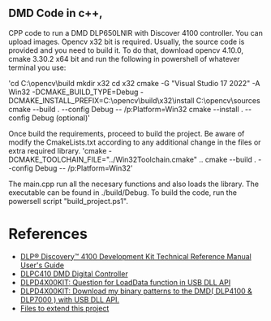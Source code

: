 ## DMD Code in c++, 
CPP code to run a DMD DLP650LNIR with Discover 4100 controller. You can upload images. 
Opencv x32 bit is required. Usually, the source code is provided and you need to build
it. To do that, download opencv 4.10.0, cmake 3.30.2 x64 bit and run the following in powershell of whatever terminal you use:

'cd C:\opencv\build
mkdir x32
cd x32
cmake -G "Visual Studio 17 2022" -A Win32 -DCMAKE_BUILD_TYPE=Debug -DCMAKE_INSTALL_PREFIX=C:\opencv\build\x32\install C:\opencv\sources
cmake --build . --config Debug -- /p:Platform=Win32
cmake --install . --config Debug (optional)'

Once build the requirements, proceed to build the project. Be aware of modify the CmakeLists.txt
according to any additional change in the files or extra required library. 
'cmake -DCMAKE_TOOLCHAIN_FILE="../Win32Toolchain.cmake" ..
cmake --build . --config Debug -- /p:Platform=Win32'

The main.cpp run all the necesary functions and also loads the library. The executable can be found in ./build/Debug.
To build the code, run the powersell script "build_project.ps1". 

# References
- [DLP® Discovery™ 4100 Development Kit Technical Reference Manual User's Guide](https://www.ti.com/lit/ug/dlpu053/dlpu053.pdf)
- [DLPC410 DMD Digital Controller](https://www.ti.com/lit/ds/dlps024g/dlps024g.pdf?ts=1718122328291)
- [DLPD4X00KIT: Question for LoadData function in USB DLL API](https://e2e.ti.com/support/dlp-products-group/dlp/f/dlp-products-forum/830823/dlpd4x00kit-question-for-loaddata-function-in-usb-dll-api)
- [DLPD4X00KIT: Download my binary patterns to the DMD( DLP4100 & DLP7000 ) with USB DLL API.](https://e2e.ti.com/support/dlp-products-group/dlp/f/dlp-products-forum/827507/dlpd4x00kit-download-my-binary-patterns-to-the-dmd-dlp4100-dlp7000-with-usb-dll-api) 
- [Files to extend this project](https://e2e.ti.com/support/dlp-products-group/dlp/f/dlp-products-forum/812675/dlplcrc410evm-comunicate-with-the-dlplcrc410evm-through-matlab-or-python/3018700#3018700)
